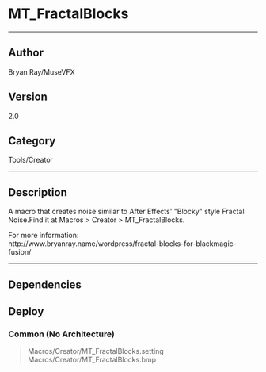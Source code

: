 # MT_FractalBlocks
___

## Author
Bryan Ray/MuseVFX

## Version
2.0

## Category
Tools/Creator

___

## Description
<p>A macro that creates noise similar to After Effects' "Blocky" style Fractal Noise.Find it at Macros &gt; Creator &gt; MT_FractalBlocks.</p>

<p>For more information:<br>
http://www.bryanray.name/wordpress/fractal-blocks-for-blackmagic-fusion/</p>

___

## Dependencies

## Deploy

### Common (No Architecture)

> Macros/Creator/MT_FractalBlocks.setting  
> Macros/Creator/MT_FractalBlocks.bmp  
